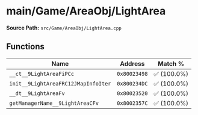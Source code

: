 # main/Game/AreaObj/LightArea

**Source Path:** `src/Game/AreaObj/LightArea.cpp`

## Functions

| Name | Address | Match % |
|------|---------|---------|
| `__ct__9LightAreaFiPCc` | `0x80023498` | :white_check_mark: (100.0%) |
| `init__9LightAreaFRC12JMapInfoIter` | `0x800234DC` | :white_check_mark: (100.0%) |
| `__dt__9LightAreaFv` | `0x80023520` | :white_check_mark: (100.0%) |
| `getManagerName__9LightAreaCFv` | `0x8002357C` | :white_check_mark: (100.0%) |